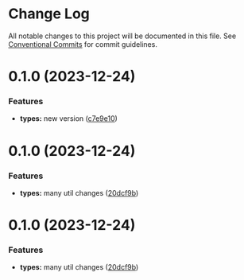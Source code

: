 # Change Log

All notable changes to this project will be documented in this file.
See [Conventional Commits](https://conventionalcommits.org) for commit guidelines.

# 0.1.0 (2023-12-24)


### Features

* **types:** new version ([c7e9e10](https://github.com/obscurelyme/js-ts-monorepos/commit/c7e9e108184ce427cab3d803fedb93e1cf437638))



# 0.1.0 (2023-12-24)


### Features

* **types:** many util changes ([20dcf9b](https://github.com/obscurelyme/js-ts-monorepos/commit/20dcf9b6ec5d3d3b5cfb9e5c49bc492cda1436f6))





# 0.1.0 (2023-12-24)


### Features

* **types:** many util changes ([20dcf9b](https://github.com/obscurelyme/js-ts-monorepos/commit/20dcf9b6ec5d3d3b5cfb9e5c49bc492cda1436f6))
